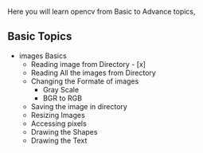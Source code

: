Here you will learn opencv from Basic to Advance topics,

## Basic Topics


- images Basics 
    - Reading image from Directory - [x]
    - Reading All the images from Directory
    - Changing the Formate of images 
        - Gray Scale 
        - BGR to RGB
    - Saving the image in directory 
    - Resizing Images
    - Accessing pixels
    - Drawing the Shapes 
    - Drawing the Text 

